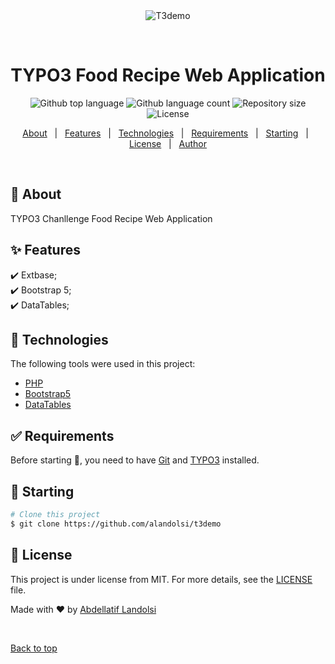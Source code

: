 <div align="center" id="top"> 
  <img src="./.github/app.gif" alt="T3demo" />

  &#xa0;

  <!-- <a href="https://t3demo.netlify.app">Demo</a> -->
</div>

<h1 align="center">TYPO3 Food Recipe Web Application</h1>

<p align="center">
  <img alt="Github top language" src="https://img.shields.io/github/languages/top/alandolsi/t3demo?color=56BEB8">

  <img alt="Github language count" src="https://img.shields.io/github/languages/count/alandolsi/t3demo?color=56BEB8">

  <img alt="Repository size" src="https://img.shields.io/github/repo-size/alandolsi/t3demo?color=56BEB8">

  <img alt="License" src="https://img.shields.io/github/license/alandolsi/t3demo?color=56BEB8">

  <!-- <img alt="Github issues" src="https://img.shields.io/github/issues/alandolsi/t3demo?color=56BEB8" /> -->

  <!-- <img alt="Github forks" src="https://img.shields.io/github/forks/alandolsi/t3demo?color=56BEB8" /> -->

  <!-- <img alt="Github stars" src="https://img.shields.io/github/stars/alandolsi/t3demo?color=56BEB8" /> -->
</p>

<!-- Status -->

<!-- <h4 align="center"> 
	🚧  T3demo 🚀 Under construction...  🚧
</h4> 

<hr> -->

<p align="center">
  <a href="#dart-about">About</a> &#xa0; | &#xa0; 
  <a href="#sparkles-features">Features</a> &#xa0; | &#xa0;
  <a href="#rocket-technologies">Technologies</a> &#xa0; | &#xa0;
  <a href="#white_check_mark-requirements">Requirements</a> &#xa0; | &#xa0;
  <a href="#checkered_flag-starting">Starting</a> &#xa0; | &#xa0;
  <a href="#memo-license">License</a> &#xa0; | &#xa0;
  <a href="https://github.com/alandolsi" target="_blank">Author</a>
</p>

<br>

## :dart: About ##

TYPO3 Chanllenge Food Recipe Web Application

## :sparkles: Features ##

:heavy_check_mark: Extbase;\
:heavy_check_mark: Bootstrap 5;\
:heavy_check_mark: DataTables;

## :rocket: Technologies ##

The following tools were used in this project:

- [PHP](https://expo.io/)
- [Bootstrap5](https://getbootstrap.com/)
- [DataTables](https://datatables.net/)

## :white_check_mark: Requirements ##

Before starting :checkered_flag:, you need to have [Git](https://git-scm.com) and [TYPO3](https://typo3.org/) installed.

## :checkered_flag: Starting ##

```bash
# Clone this project
$ git clone https://github.com/alandolsi/t3demo
```

## :memo: License ##

This project is under license from MIT. For more details, see the [LICENSE](LICENSE.md) file.


Made with :heart: by <a href="https://github.com/alandolsi" target="_blank">Abdellatif Landolsi</a>

&#xa0;

<a href="#top">Back to top</a>
